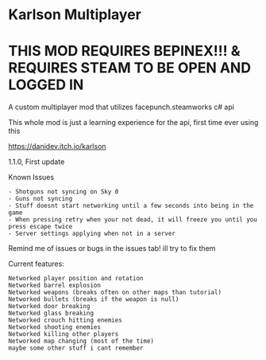 # Karlson Multiplayer

# THIS MOD REQUIRES BEPINEX!!! & REQUIRES STEAM TO BE OPEN AND LOGGED IN

A custom multiplayer mod that utilizes facepunch.steamworks c# api

This whole mod is just a learning experience for the api, first time ever using this

https://danidev.itch.io/karlson

1.1.0, First update

Known Issues
```
- Shotguns not syncing on Sky 0
- Guns not syncing
- Stuff doesnt start networking until a few seconds into being in the game
- When pressing retry when your not dead, it will freeze you until you press escape twice
- Server settings applying when not in a server
```

Remind me of issues or bugs in the issues tab! ill try to fix them

Current features:

```
Networked player position and rotation
Networked barrel explosion
Networked weapons (breaks often on other maps than tutorial)
Networked bullets (breaks if the weapon is null)
Networked door breaking
Networked glass breaking
Networked crouch hitting enemies
Networked shooting enemies
Networked killing other players
Networked map changing (most of the time)
maybe some other stuff i cant remember
```
